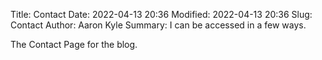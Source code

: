 Title: Contact
Date: 2022-04-13 20:36
Modified: 2022-04-13 20:36
Slug: Contact
Author: Aaron Kyle
Summary: I can be accessed in a few ways.


The Contact Page for the blog.